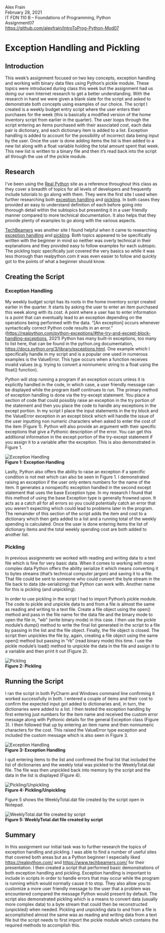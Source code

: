 Alex Frain  
February 28, 2021  
IT FDN 110 B – Foundations of Programming, Python  
Assignment07  
https://github.com/alexfrain/IntroToProg-Python-Mod07

# Exception Handling and Pickling

## Introduction
This week’s assignment focused on two key concepts, exception handling and working with binary data files using Python’s pickle module.  These topics were introduced during class this week but the assignment had us doing our own Internet research to get a better understanding.  With the research in hand we were given a blank slate for the script and asked to demonstrate both concepts using examples of our choice.  The script I created is a weekly budget entry script where the user enters their purchases for the week (this is basically a modified version of the home inventory script from earlier in the quarter).  The user loops through the script entering an items purchased with their associated cost, each data pair is dictionary, and each dictionary item is added to a list.  Exception handling is added to account for the possibility of incorrect data being input by the user.  Once the user is done adding items the list is then added to a new list along with a float variable holding the total amount spent that week.  This new list is written to a binary file and then it’s read back into the script all through the use of the pickle module.

## Research
I’ve been using the [Real Python](https://realpython.com/) site as a reference throughout this class as they cover a breadth of topics for all levels of developers and frequently include tutorials to go along with them.  They were the first site I used when further researching both [exception handling](https://realpython.com/python-exceptions/#the-try-and-except-block-handling-exceptions) and [pickling](https://realpython.com/python-pickle-module/).  In both cases they provided an easy to understand definition of each before going into thorough detail within the subtopics but presenting it in a user friendly manner compared to more technical documentation.  It also helps that they provide plenty of examples to go along with the various aspects.

[TechBeamers](https://www.techbeamers.com/) was another site I found helpful when it came to researching [exception handling](https://www.techbeamers.com/python-exception-handling/) and [pickling](https://www.techbeamers.com/python-tutorial-using-pickle-for-serializing-python-objects/).  Both topics appeared to be specifically written with the beginner in mind so neither was overly technical in their explanations and they provided easy to follow examples for each subtopic.  The pickling topic specifically just covered the very basics so while it was less thorough than realpython.com it was even easier to follow and quickly got to the points of what a beginner should know.

## Creating the Script
### Exception Handling
My weekly budget script has its roots in the home inventory script created earlier in the quarter.  It starts by asking the user to enter an item purchased this week along with its cost.  A point where a user has to enter information is a point that can eventually lead to an exception depending on the operations being performed with the data.  “[An exception] occurs whenever syntactically correct Python code results in an error.”  (https://realpython.com/python-exceptions/#the-try-and-except-block-handling-exceptions, 2021)  Python has many built-in exceptions, too many to list here, that can be found in the python.org documentation, https://docs.python.org/3/library/exceptions.html.  One example which I specifically handle in my script and is a popular one used in numerous examples is the ValueError.  This type occurs when a function receives invalid values (e.g. trying to convert a nonnumeric string to a float using the float() function).

Python will stop running a program if an exception occurs unless it is explicitly handled in the code, in which case, a user friendly message can be displayed while the program itself continues to run.  The primary method of exception handling is done via the try-except statement.  You place a section of code that could possibly raise an exception in the try portion of the statement and then you place the code to handle any exceptions in the except portion.  In my script I place the input statements in the try block and the ValueError exception in an except block which will handle the issue of the user inputting non numeric characters when asked to enter the cost of the item (Figure 1).  Python will also provide an argument with their specific exceptions that give a Pythonic description of the error.  You can get this additional information in the except portion of the try-except statement if you assign it to a variable after the exception.  This is also demonstrated in Figure 1.

![Exception Handling](Figure1.png "Exception Handling")  
**Figure 1: Exception Handling**

Lastly, Python also offers the ability to raise an exception if a specific condition is not met which can also be seen in Figure 1.  I demonstrated raising an exception if the user only enters numbers for the name of the item.  It generates a nonspecific exception handled in the second except statement that uses the base Exception type.  In my research I found that this method of using the base Exception type is generally frowned upon.  It acts as a catch all for all errors so you could potentially catch an error that you weren’t expecting which could lead to problems later in the program.  The remainder of this section of the script adds the item and cost to a dictionary which then gets added to a list and a running total of the weekly spending is calculated.  Once the user is done entering items the list of dictionary items and the total weekly spending cost are both added to another list.

### Pickling
In previous assignments we worked with reading and writing data to a text file which is fine for very basic data.  When it comes to working with more complex data Python offers the ability serialize it which means converting it to bytes streams (that’s technical computer jargon) and saving it to a file.  That file could be sent to someone who could convert the byte stream in the file back to data (de-serializing) that Python can work with.  Another name for this is pickling (and unpickling).

In order to use pickling in the script I had to import Python’s pickle module.  The code to pickle and unpickle data to and from a file is almost the same as reading and writing to a text file.  Create a file object using the open() method and pass in the file name for the data file and the binary mode to open the file in, “wb” (write binary mode) in this case.  I then use the pickle module’s dump() method to write the final list generated in the script to a file by passing in the list and the file object.  Finally, the file object is closed.  The script then unpickles the file by, again, creating a file object using the same open() method but passing in “rb” (read binary mode) this time.  I use the pickle module’s load() method to unpickle the data in the file and assign it to a variable and then print it out (Figure 2).

![Pickling](Figure2.png "Pickling")  
**Figure 2: Pickling**

## Running the Script
I ran the script in both PyCharm and Windows command line confirming it worked successfully in both.  I entered a couple of items and their cost to confirm the expected input got added to dictionaries and, in turn, the dictionaries were added to a list.  I then tested the exception handling by first entering just numbers for the item name and received the custom error message along with Pythonic details for the general Exception class (Figure 3).  I then followed that up by entering an item name and then nonnumeric characters for the cost.  This raised the ValueError type exception and included the custom message which is also seen in Figure 3.

![Exception Handling](Figure3.png "Exception Handling")  
**Figure 3: Exception Handling**

I quit entering items to the list and confirmed the final list that included the list of dictionaries and the weekly total was pickled to the WeeklyTotal.dat file.  The file was then unpickled back into memory by the script and the data in the list is displayed (Figure 4). 

![Pickling/Unpickling](Figure4.png "Pickling/Unpickling")  
**Figure 4: Pickling/Unpickling**

Figure 5 shows the WeeklyTotal.dat file created by the script open in Notepad.

![WeeklyTotal.dat file created by script](Figure5.png "WeeklyTotal.dat file created by script")  
**Figure 5: WeeklyTotal.dat file created by script**

## Summary
In this assignment our initial task was to further research the topics of exception handling and pickling.  I was able to find a number of useful sites that covered both areas but as a Python beginner I especially liked https://realpython.com/ and https://www.techbeamers.com/ for their presentation.  I then created a script that performed basic demonstrations of both exception handling and pickling.  Exception handling is important to include in scripts in order to handle errors that may occur while the program is running which would normally cause it to stop.  They also allow you to customize a more user friendly message to the user that a problem was encountered compared the message Python would present by default.  The script also demonstrated pickling which is a means to convert data (usually more complex data) to a byte stream that could then be reconstructed (unpickled) when needed.  Pickling and unpickling data to and from a file is accomplished almost the same was as reading and writing data from a text file but the script needs to first import the pickle module which contains the required methods to accomplish this.

